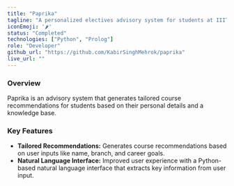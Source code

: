 ```yaml
---
title: "Paprika"
tagline: "A personalized electives advisory system for students at IIIT Delhi utilizing Prolog and Python."
iconEmoji: '🌶'
status: "Completed"
technologies: ["Python", "Prolog"] 
role: "Developer"
github_url: "https://github.com/KabirSinghMehrok/paprika" 
live_url: ""
---
```


### Overview
Paprika is an advisory system that generates tailored course recommendations for students based on their personal details and a knowledge base.

### Key Features
- **Tailored Recommendations:** Generates course recommendations based on user inputs like name, branch, and career goals.
- **Natural Language Interface:** Improved user experience with a Python-based natural language interface that extracts key information from user input.
